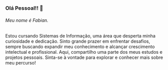 ### Olá Pessoal!! 👋

###### Meu nome é Fabian. 
Estou cursando Sistemas de Informação, uma área que desperta minha curiosidade e dedicação. Sinto grande prazer em enfrentar desafios, sempre buscando expandir meu conhecimento e alcançar crescimento intelectual e profissional. Aqui, compartilho uma parte dos meus estudos e projetos pessoais. Sinta-se à vontade para explorar e conhecer mais sobre meu percurso!

<!--
**fabiansmelo/fabiansmelo** is a ✨ _special_ ✨ repository because its `README.md` (this file) appears on your GitHub profile.

Here are some ideas to get you started:

- 🔭 I’m currently working on ...
- 🌱 I’m currently learning ...
- 👯 I’m looking to collaborate on ...
- 🤔 I’m looking for help with ...
- 💬 Ask me about ...
- 📫 How to reach me: ...
- 😄 Pronouns: ...
- ⚡ Fun fact: ...
-->
